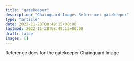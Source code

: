 ```yaml
---
title: "gatekeeper"
description: "Chainguard Images Reference: gatekeeper"
type: "article"
date: 2022-11-28T08:49:15+00:00
lastmod: 2022-11-28T08:49:15+00:00
draft: false
images: []
---
```


Reference docs for the gatekeeper Chainguard Image
